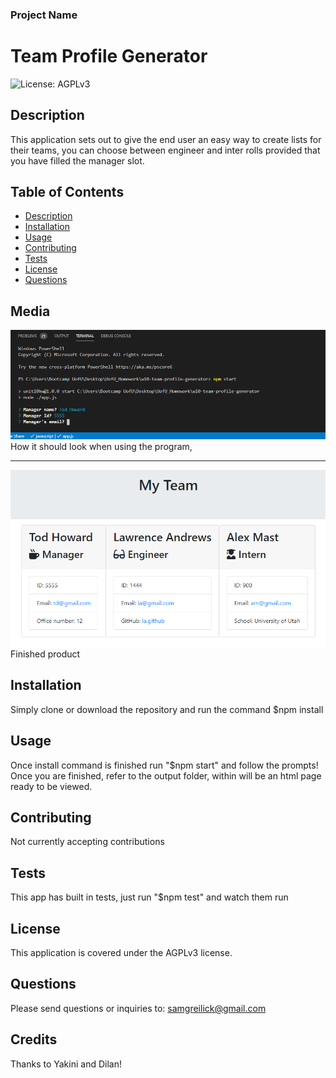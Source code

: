 
### Project Name 
# Team Profile Generator 
![License: AGPLv3](https://img.shields.io/badge/License-AGPLv3-blue.svg)
## Description
This application sets out to give the end user an easy way to create lists for their teams, you can choose between engineer and inter rolls provided that you have filled the manager slot.  
## Table of Contents  
- [Description](#description)
- [Installation](#installation)
- [Usage](#usage)
- [Contributing](#contributing)
- [Tests](#tests)
- [License](#license)
- [Questions](#questions)  
## Media
![Screenshot](\Assets\terminal.png)  
How it should look when using the program,
_________________________________________________________
![Screenshot](\Assets\team.png)  
Finished product
## Installation  
Simply clone or download the repository and run the command $npm install
## Usage
Once install command is finished run "$npm start" and follow the prompts!
Once you are finished, refer to the output folder, within will be an html page ready to be viewed.
## Contributing
Not currently accepting contributions
## Tests
This app has built in tests, just run "$npm test" and watch them run  
## License
This application is covered under the AGPLv3 license.


## Questions
Please send questions or inquiries to: samgreilick@gmail.com

## Credits
Thanks to Yakini and Dilan!
